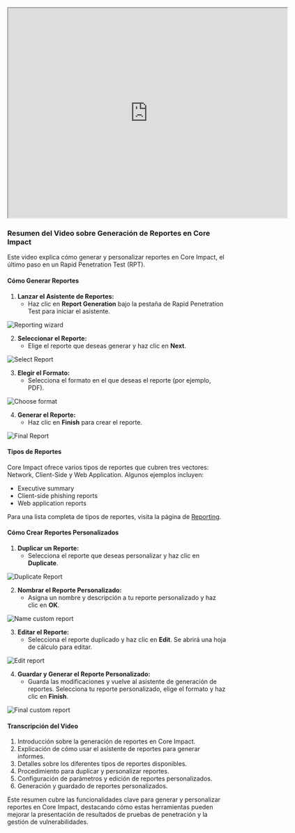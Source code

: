<iframe src="https://drive.google.com/file/d/1AY59TsCJIILzQ9wHDInXCy07KDz5qTqt/preview" width="640" height="480" allow="autoplay"></iframe>



### Resumen del Video sobre Generación de Reportes en Core Impact

Este video explica cómo generar y personalizar reportes en Core Impact, el último paso en un Rapid Penetration Test (RPT).

#### Cómo Generar Reportes

1. **Lanzar el Asistente de Reportes:**
   - Haz clic en **Report Generation** bajo la pestaña de Rapid Penetration Test para iniciar el asistente.

![Reporting wizard](https://www.coresecurity.com/sites/default/files/2020-12/Getting_Started_With_Core_Impact_Reporting_Reporting_Wizard.png)

2. **Seleccionar el Reporte:**
   - Elige el reporte que deseas generar y haz clic en **Next**.

![Select Report](https://www.coresecurity.com/sites/default/files/2020-12/Getting_Started_With_Core_Impact_Reporting_Reporting_Select_Report.png)

3. **Elegir el Formato:**
   - Selecciona el formato en el que deseas el reporte (por ejemplo, PDF).

![Choose format](https://www.coresecurity.com/sites/default/files/2020-12/Getting_Started_With_Core_Impact_Reporting_Reporting_Choose_Format.png)

4. **Generar el Reporte:**
   - Haz clic en **Finish** para crear el reporte.

![Final Report](https://www.coresecurity.com/sites/default/files/2020-12/Getting_Started_With_Core_Impact_Reporting_Final_Report.png)

#### Tipos de Reportes

Core Impact ofrece varios tipos de reportes que cubren tres vectores: Network, Client-Side y Web Application. Algunos ejemplos incluyen:

- Executive summary
- Client-side phishing reports
- Web application reports

Para una lista completa de tipos de reportes, visita la página de [Reporting](https://www.coresecurity.com/products/core-impact/reporting).

#### Cómo Crear Reportes Personalizados

1. **Duplicar un Reporte:**
   - Selecciona el reporte que deseas personalizar y haz clic en **Duplicate**.

![Duplicate Report](https://www.coresecurity.com/sites/default/files/2020-12/Getting_Started_With_Core_Impact_Reporting_Duplicate_Report.png)

2. **Nombrar el Reporte Personalizado:**
   - Asigna un nombre y descripción a tu reporte personalizado y haz clic en **OK**.

![Name custom report](https://www.coresecurity.com/sites/default/files/2020-12/Getting_Started_With_Core_Impact_Reporting_Name_Report.png)

3. **Editar el Reporte:**
   - Selecciona el reporte duplicado y haz clic en **Edit**. Se abrirá una hoja de cálculo para editar.

![Edit report](https://www.coresecurity.com/sites/default/files/2020-12/Getting_Started_With_Core_Impact_Reporting_Edit_Custom_Report.png)

4. **Guardar y Generar el Reporte Personalizado:**
   - Guarda las modificaciones y vuelve al asistente de generación de reportes. Selecciona tu reporte personalizado, elige el formato y haz clic en **Finish**.

![Final custom report](https://www.coresecurity.com/sites/default/files/2020-12/Getting_Started_With_Core_Impact_Reporting_Final_Custom_Report.png)

#### Transcripción del Video

1. Introducción sobre la generación de reportes en Core Impact.
2. Explicación de cómo usar el asistente de reportes para generar informes.
3. Detalles sobre los diferentes tipos de reportes disponibles.
4. Procedimiento para duplicar y personalizar reportes.
5. Configuración de parámetros y edición de reportes personalizados.
6. Generación y guardado de reportes personalizados.

Este resumen cubre las funcionalidades clave para generar y personalizar reportes en Core Impact, destacando cómo estas herramientas pueden mejorar la presentación de resultados de pruebas de penetración y la gestión de vulnerabilidades.
